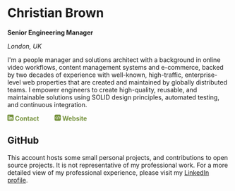 # Christian Brown

**Senior Engineering Manager**

*London, UK*

I'm a people manager and solutions architect with a background in online video workflows, content management systems and e-commerce, backed by two decades of experience with well-known, high-traffic, enterprise-level web properties that are created and maintained by globally distributed teams. I empower engineers to create high-quality, reusable, and maintainable solutions using SOLID design principles, automated testing, and continuous integration.

**<a href="https://www.linkedin.com/in/christianjbrown/" style="color: #75923C; text-decoration: none;"><img src="./icon-linkedin.svg" style="width: 1em;"> Contact</a>**&nbsp;&nbsp;&nbsp;&nbsp;&nbsp;&nbsp;&nbsp;&nbsp;&nbsp;**<a href="https://christianbrown.uk/" style="color: #75923C; text-decoration: none;"><img src="./icon-website.svg" style="width: 1em;"> Website</a>**

## GitHub

This account hosts some small personal projects, and contributions to open source projects. It is not representative of my professional work. For a more detailed view of my professional experience, please visit my [LinkedIn profile](https://www.linkedin.com/in/christianjbrown/).
